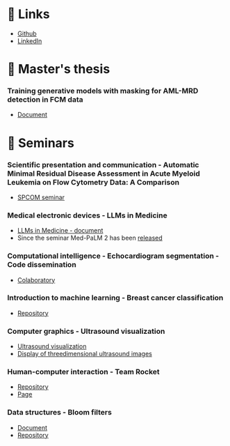 # :link: Links

- [Github](https://github.com/IvanLuksic) 
- [LinkedIn](linkedin.com/in/ivanluksic/)

# :page_facing_up: Master's thesis

### Training generative models with masking for AML-MRD detection in FCM data
- [Document](https://github.com/IvanLuksic/IvanLuksic.github.io/blob/main/Seminari/Master's%20thesis%20-%20IL.pdf)

# 📂 Seminars

### Scientific presentation and communication - Automatic Minimal Residual Disease Assessment in Acute Myeloid Leukemia on Flow Cytometry Data: A Comparison
- [SPCOM seminar]()

### Medical electronic devices - LLMs in Medicine 
- [LLMs in Medicine - document](https://github.com/IvanLuksic/IvanLuksic.github.io/blob/main/Seminari/LLM_u_medicini.pdf)
- Since the seminar Med-PaLM 2 has been [released](https://arxiv.org/pdf/2305.09617.pdf)

### Computational intelligence - Echocardiogram segmentation - Code dissemination 
- [Colaboratory](https://colab.research.google.com/drive/1LtSaJN4dbfKi_GxSPR-k3ukVkU2RT5sF?usp=sharing)

### Introduction to machine learning - Breast cancer classification 
- [Repository](https://github.com/brunogrbavac/BreastCancerClassification)

### Computer graphics - Ultrasound visualization
- [Ultrasound visualization](https://github.com/IvanLuksic/IvanLuksic.github.io/blob/be09dbbc505186db1759e3180948660485e87d94/Seminari/Ra%C4%8Dunalna%20grafika%20-%20Vizualizacija%20ultrazvuka.pdf)
- [Display of threedimensional ultrasound images](https://github.com/IvanLuksic/IvanLuksic.github.io/blob/be09dbbc505186db1759e3180948660485e87d94/Seminari/Ra%C4%8Dunalna%20grafika%20-%20Vizualizacija%20ultrazvuka%20-%20Dodatak%20-%20Prikaz%20trodimenzionalne%20slike%20ultrazvuka%20na%20ra%C4%8Dunalu.pdf)

### Human-computer interaction - Team Rocket
- [Repository](https://github.com/IvanLuksic/pokemonHCI)
- [Page](https://team-rocket.vercel.app/)

### Data structures - Bloom filters
- [Document](https://github.com/IvanLuksic/IvanLuksic.github.io/blob/be09dbbc505186db1759e3180948660485e87d94/Seminari/Strukture%20podataka%20-%20Bloomovi%20filteri.pdf)
- [Repository](https://github.com/IvanLuksic/bloom-filters)
